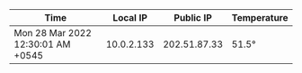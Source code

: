 | Time     | Local IP | Public IP | Temperature |
| ----------- | ----------- | ----------- | ----------- |
| Mon 28 Mar 2022 12:30:01 AM +0545      | 10.0.2.133     | 202.51.87.33  | 51.5° |
